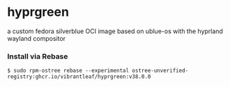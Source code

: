 # hyprgreen
a custom fedora silverblue OCI image based on ublue-os with the hyprland wayland compositor


### Install via Rebase
```
$ sudo rpm-ostree rebase --experimental ostree-unverified-registry:ghcr.io/vibrantleaf/hyprgreen:v38.0.0
```
